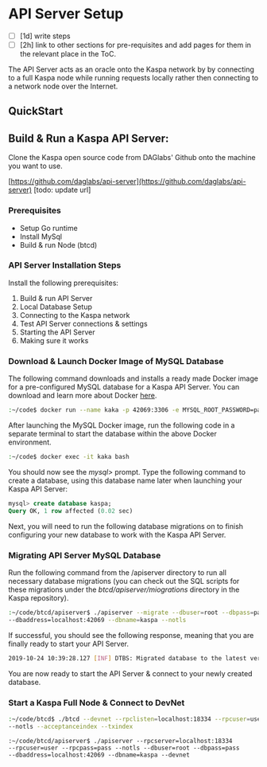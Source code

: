 # API Server Setup

* [ ] \[1d\] write steps
* [ ] \[2h\] link to other sections for pre-requisites and add pages for them in the relevant place in the ToC.

The API Server acts as an oracle onto the Kaspa network by by connecting to a full Kaspa node while running requests locally rather then connecting to a network node over the Internet.



## QuickStart

## Build & Run a Kaspa API Server:

Clone the Kaspa open source code from DAGlabs' Github onto the machine you want to use.

[https://github.com/daglabs/api-server](https://github.com/daglabs/api-server) \[todo: update url\]

### Prerequisites

* Setup Go runtime
* Install MySql
* Build & run Node \(btcd\)

### API Server Installation Steps

Install the following prerequisites:

1. Build & run API Server
2. Local Database Setup
3. Connecting to the Kaspa network
4. Test API Server connections & settings
5. Starting the API Server
6. Making sure it works

### Download & Launch Docker Image of MySQL Database

The following command downloads and installs a ready made Docker image for a pre-configured MySQL database for a Kaspa API Server.  You can download and learn more about Docker [here](https://hub.docker.com/).

```bash
:~/code$ docker run --name kaka -p 42069:3306 -e MYSQL_ROOT_PASSWORD=pass mysql
```

After launching the MySQL Docker image, run the following code in a separate terminal to start the database within the above Docker environment.  

```bash
:~/code$ docker exec -it kaka bash
```

You should now see the _mysql&gt;_  prompt.  Type the following command to create a database, using this database name later when launching your Kaspa API Server:

```sql
mysql> create database kaspa;
Query OK, 1 row affected (0.02 sec)
```

Next, you will need to run the following database migrations on to finish configuring your new database to work with the Kaspa API Server.

### Migrating API Server MySQL Database

Run the following command from the /apiserver directory to run all necessary database migrations \(you can check out the SQL scripts for these migrations under the _btcd/apiserver/miogrations_ directory in the Kaspa repository\).

```bash
:~/code/btcd/apiserver$ ./apiserver --migrate --dbuser=root --dbpass=pass 
--dbaddress=localhost:42069 --dbname=kaspa --notls
```

If successful, you should see the following response, meaning that you are finally ready to start your API Server.

```bash
2019-10-24 10:39:28.127 [INF] DTBS: Migrated database to the latest version (version 9)
```

You are now ready to start the API Server & connect to your newly created database.

### Start a Kaspa Full Node & Connect to DevNet

```bash
:~/code/btcd$ ./btcd --devnet --rpclisten=localhost:18334 --rpcuser=user --rpcpass=pass 
--notls --acceptanceindex --txindex
```

```text
:~/code/btcd/apiserver$ ./apiserver --rpcserver=localhost:18334 
--rpcuser=user --rpcpass=pass --notls --dbuser=root --dbpass=pass 
--dbaddress=localhost:42069 --dbname=kaspa --devnet
```





